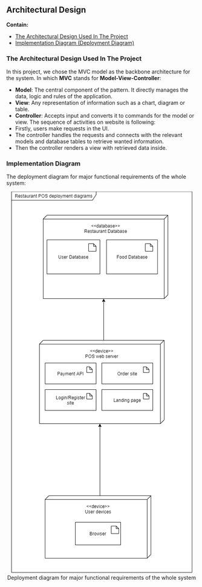 ## Architectural Design

**Contain:**
* [The Architectural Design Used In The Project](#the-architectural-design-used-in-the-project)
* [Implementation Diagram (Deployment Diagram)](#implementation-diagram)

### The Architectural Design Used In The Project

In this project, we chose the MVC model as the backbone architecture for the system. 
In which **MVC** stands for **Model-View-Controller**:
* **Model**: The central component of the pattern. It directly manages the data, logic and rules of the application.
* **View**: Any representation of information such as a chart, diagram or table. 
* **Controller**: Accepts input and converts it to commands for the model or view.
The sequence of activities on website is following:
* Firstly, users make requests in the UI.
* The controller handles the requests and connects with the relevant models and database tables to retrieve wanted information.
* Then the controller renders a view with retrieved data inside.

### Implementation Diagram

The deployment diagram for major functional requirements of the whole system:

<p align="center">
    <img src="Diagrams/Deployment Diagram.png" alt="Whole System Deployment Diagram">
    <br />
    Deployment diagram for major functional requirements of the whole system
</p>
